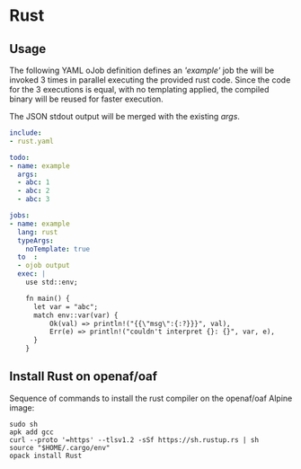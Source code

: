 # Rust

## Usage

The following YAML oJob definition defines an _'example'_ job the will be invoked 3 times in parallel executing the provided rust code. Since the code for the 3 executions is equal, with no templating applied, the compiled binary will be reused for faster execution.

The JSON stdout output will be merged with the existing _args_.

````yaml
include:
- rust.yaml

todo: 
- name: example
  args:
  - abc: 1
  - abc: 2
  - abc: 3

jobs: 
- name: example
  lang: rust
  typeArgs:
    noTemplate: true
  to  :
  - ojob output
  exec: |
    use std::env;

    fn main() {
      let var = "abc";
      match env::var(var) {
          Ok(val) => println!("{{\"msg\":{:?}}}", val),
          Err(e) => println!("couldn't interpret {}: {}", var, e),
      }
    }
````

## Install Rust on openaf/oaf

Sequence of commands to install the rust compiler on the openaf/oaf Alpine image:

````
sudo sh
apk add gcc
curl --proto '=https' --tlsv1.2 -sSf https://sh.rustup.rs | sh
source "$HOME/.cargo/env"
opack install Rust
````